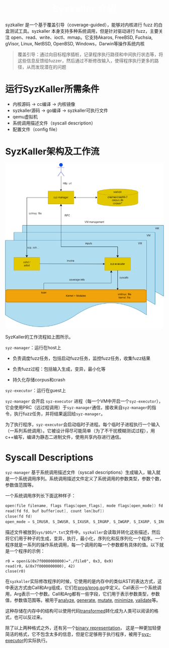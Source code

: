 <h1 style="display: flex; justify-content: center; align-items: center; font-size: 30px; font-weight: bold; color: #fff; margin-bottom: 20px;">Syzkaller 介绍</h1>

syzkaller 是一个基于覆盖引导（coverage-guided），能够对内核进行 fuzz 的白盒测试工具。syzkaller 本身支持多种系统调用，但是针对驱动进行 fuzz，主要关注 open、read、write、ioctl、mmap。它支持Akaros, FreeBSD, Fuchsia, gVisor, Linux, NetBSD, OpenBSD, Windows，Darwin等操作系统内核

> 覆盖引导：通过向目标程序插桩，记录程序执行路径和中间执行状态等，将这些信息反馈给fuzzer，然后通过不断修改输入，使得程序执行更多的路径，从而发现潜在的问题


# 运行SyzKaller所需条件

- 内核源码 -> cc编译 -> 内核镜像
- syzkaller源码 -> go编译 -> syzkaller可执行文件
- qemu虚拟机
- 系统调用描述文件（syscall description）
- 配置文件（config file）

# SyzKaller架构及工作流

![syzkaller架构](images/1-workflow-of-syzkaller.png)

SyzKaller的工作流程如上图所示。

`syz-manager`：运行在host上 

- 负责调度fuzz任务，包括启动fuzz任务，监控fuzz任务，收集fuzz结果

- 负责fuzz过程：包括输入生成，变异，最小化等

- 持久化存储corpus和crash

`syz-executor`：运行在guest上 

`syz-manager` 会开启 `syz-executor` 进程（每一个VM中开启一个`syz-executor`），它会使用PRC（远过程调用）于`syz-manager`通信，接收来自`syz-manager`的指令，执行fuzz任务，并将结果返回给`syz-manager`。

为了执行程序，`syz-executor`会启动临时子进程。每个临时子进程执行一个输入（一系列系统调用）。它被设计得尽可能简单（为了不干扰模糊测试过程），用c++编写，编译为静态二进制文件，使用共享内存进行通信。

# Syscall Descriptions

`syz-manager` 基于系统调用描述文件（syscall descriptions）生成输入，输入就是一个系统调用序列。系统调用描述文件定义了系统调用的参数类型，参数个数，参数值范围等。

一个系统调用序列长下面这种样子：
```c
open(file filename, flags flags[open_flags], mode flags[open_mode]) fd
read(fd fd, buf buffer[out], count len[buf])
close(fd fd)
open_mode = S_IRUSR, S_IWUSR, S_IXUSR, S_IRGRP, S_IWGRP, S_IXGRP, S_IROTH, S_IWOTH, S_IXOTH
```

描述文件被放到`sys/$OS/*.txt`文件中。`syzkaller`会读取并转化这些描述，然后将它们用于种子的生成，变异，执行，最小化，序列化和反序列化一个程序。一个程序就是一系列的操作系统调用，每一个调用的每一个参数都有具体的值。以下就是一个程序的示例：

```
r0 = open(&(0x7f0000000000)="./file0", 0x3, 0x9)
read(r0, &(0x7f0000000000), 42)
close(r0)
```

在`syzkaller`实际修改程序的时候，它使用的是内存中的类似AST的表达方式，这中表达方式由Call和Arg组成，它们在[prog/prog.go](/syzkaller/src/prog/prog.go)中定义。Call表示一个系统调用，Arg表示一个参数。Call和Arg都有一些字段，它们用于表示参数类型，参数值，参数值范围等。被用于[analyze](/syzkaller/src/prog/analysis.go), [generate](/syzkaller/src/prog/rand.go), [mutate](/syzkaller/src/prog/mutation.go),
[minimize](/syzkaller/src/prog/minimization.go), [validate](/syzkaller/syzkaller/prog/validation.go)等。

这种存储在内存中的结构可以使用代码[transformed](/syzkaller/src/prog/encoding.go)转化成为人类可以阅读的格式，也可以反过来。

除了以上两种格式之外，还有另一个[binary representation](/syzkaller/src/prog/decodeexec.go)， 这是一种更加轻便简洁的格式，它不包含太多的信息，但是它足够用于执行程序，被用于[syz-executor](/syzkaller/src/executor/executor.cc)的实际执行。

